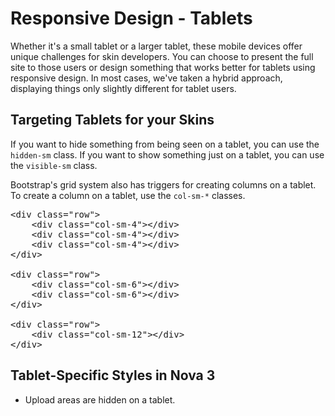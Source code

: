 # Responsive Design - Tablets

Whether it's a small tablet or a larger tablet, these mobile devices offer unique challenges for skin developers. You can choose to present the full site to those users or design something that works better for tablets using responsive design. In most cases, we've taken a hybrid approach, displaying things only slightly different for tablet users.

## Targeting Tablets for your Skins

If you want to hide something from being seen on a tablet, you can use the `hidden-sm` class. If you want to show something just on a tablet, you can use the `visible-sm` class.

Bootstrap's grid system also has triggers for creating columns on a tablet. To create a column on a tablet, use the `col-sm-*` classes.

<pre>&lt;div class="row">
	&lt;div class="col-sm-4">&lt;/div>
	&lt;div class="col-sm-4">&lt;/div>
	&lt;div class="col-sm-4">&lt;/div>
&lt;/div>

&lt;div class="row">
	&lt;div class="col-sm-6">&lt;/div>
	&lt;div class="col-sm-6">&lt;/div>
&lt;/div>

&lt;div class="row">
	&lt;div class="col-sm-12">&lt;/div>
&lt;/div></pre>

## Tablet-Specific Styles in Nova 3

- Upload areas are hidden on a tablet.